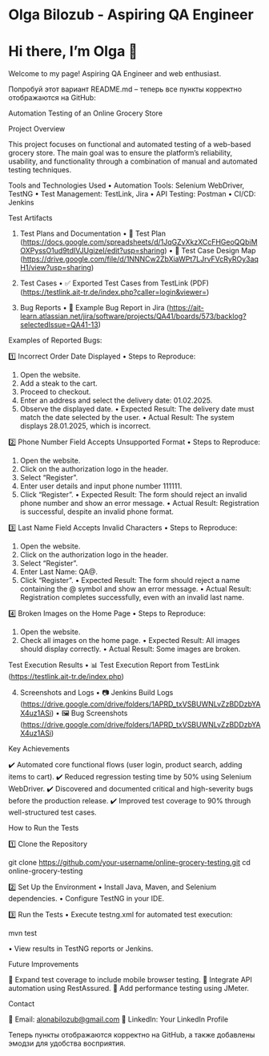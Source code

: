 # Olga Bilozub - Aspiring QA Engineer  

  
 
</head>
<body>
  <div>
    <h1>Hi there, I’m Olga 👋</h1>
    <p>Welcome to my page! Aspiring QA Engineer and web enthusiast.</p>
  </div>
</body>
</html>

Попробуй этот вариант README.md – теперь все пункты корректно отображаются на GitHub:

Automation Testing of an Online Grocery Store

Project Overview

This project focuses on functional and automated testing of a web-based grocery store. The main goal was to ensure the platform’s reliability, usability, and functionality through a combination of manual and automated testing techniques.

Tools and Technologies Used
 • Automation Tools: Selenium WebDriver, TestNG
 • Test Management: TestLink, Jira
 • API Testing: Postman
 • CI/CD: Jenkins

Test Artifacts

1. Test Plans and Documentation
 • 📄 Test Plan (https://docs.google.com/spreadsheets/d/1JqGZvXkzXCcFHGeoQQbiMOXPyssO1ud9tdIVJUgizeI/edit?usp=sharing)
 • 📌 Test Case Design Map (https://drive.google.com/file/d/1NNNCw2ZbXiaWPt7LJrvFVcRyROy3aqH1/view?usp=sharing)

2. Test Cases
 • ✅ Exported Test Cases from TestLink (PDF) (https://testlink.ait-tr.de/index.php?caller=login&viewer=)

3. Bug Reports
 • 🐞 Example Bug Report in Jira (https://ait-learn.atlassian.net/jira/software/projects/QA41/boards/573/backlog?selectedIssue=QA41-13)

Examples of Reported Bugs:

1️⃣ Incorrect Order Date Displayed
 • Steps to Reproduce:
 1. Open the website.
 2. Add a steak to the cart.
 3. Proceed to checkout.
 4. Enter an address and select the delivery date: 01.02.2025.
 5. Observe the displayed date.
 • Expected Result: The delivery date must match the date selected by the user.
 • Actual Result: The system displays 28.01.2025, which is incorrect.

2️⃣ Phone Number Field Accepts Unsupported Format
 • Steps to Reproduce:
 1. Open the website.
 2. Click on the authorization logo in the header.
 3. Select “Register”.
 4. Enter user details and input phone number 111111.
 5. Click “Register”.
 • Expected Result: The form should reject an invalid phone number and show an error message.
 • Actual Result: Registration is successful, despite an invalid phone format.

3️⃣ Last Name Field Accepts Invalid Characters
 • Steps to Reproduce:
 1. Open the website.
 2. Click on the authorization logo in the header.
 3. Select “Register”.
 4. Enter Last Name: QA@.
 5. Click “Register”.
 • Expected Result: The form should reject a name containing the @ symbol and show an error message.
 • Actual Result: Registration completes successfully, even with an invalid last name.

4️⃣ Broken Images on the Home Page
 • Steps to Reproduce:
 1. Open the website.
 2. Check all images on the home page.
 • Expected Result: All images should display correctly.
 • Actual Result: Some images are broken.

Test Execution Results
 • 📊 Test Execution Report from TestLink (https://testlink.ait-tr.de/index.php)

4. Screenshots and Logs
 • 📷 Jenkins Build Logs (https://drive.google.com/drive/folders/1APRD_txVSBUWNLvZzBDDzbYAX4uz1ASi)
 • 🖼️ Bug Screenshots (https://drive.google.com/drive/folders/1APRD_txVSBUWNLvZzBDDzbYAX4uz1ASi)

Key Achievements

✔️ Automated core functional flows (user login, product search, adding items to cart).
✔️ Reduced regression testing time by 50% using Selenium WebDriver.
✔️ Discovered and documented critical and high-severity bugs before the production release.
✔️ Improved test coverage to 90% through well-structured test cases.

How to Run the Tests

1️⃣ Clone the Repository

git clone https://github.com/your-username/online-grocery-testing.git
cd online-grocery-testing

2️⃣ Set Up the Environment
 • Install Java, Maven, and Selenium dependencies.
 • Configure TestNG in your IDE.

3️⃣ Run the Tests
 • Execute testng.xml for automated test execution:

mvn test

 • View results in TestNG reports or Jenkins.

Future Improvements

🚀 Expand test coverage to include mobile browser testing.
🚀 Integrate API automation using RestAssured.
🚀 Add performance testing using JMeter.

Contact

📧 Email: alonabilozub@gmail.com
🔗 LinkedIn: Your LinkedIn Profile

Теперь пункты отображаются корректно на GitHub, а также добавлены эмодзи для удобства восприятия.


 









 

